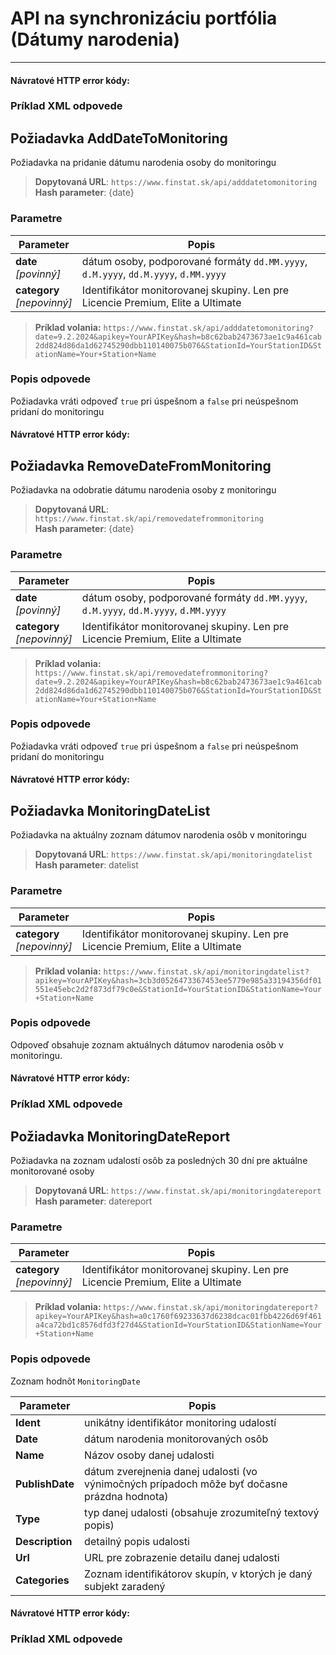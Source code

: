 # API na synchronizáciu portfólia (Dátumy narodenia)

---
[](monitoring-categories.md ':include')

#### Návratové HTTP error kódy:

[](../../../common/http/errorcodes-sk.md ':include')

### Príklad XML odpovede
[](../../../common/examples/monitoring-categories.md ':include')

## Požiadavka AddDateToMonitoring
Požiadavka na pridanie dátumu narodenia osoby do monitoringu

> **Dopytovaná URL**: ```https://www.finstat.sk/api/adddatetomonitoring```<br />
> **Hash parameter**: {date}

### Parametre
| Parameter | Popis |
| ----------- | ----------- |
| **date**<br />*[povinný]*| dátum osoby, podporované formáty `dd.MM.yyyy`, `d.M.yyyy`, `dd.M.yyyy`, `d.MM.yyyy` |
| **category**<br />*[nepovinný]*| Identifikátor monitorovanej skupiny. Len pre Licencie Premium, Elite a Ultimate |

[](../../../common/parameters/parameters-sk.md ':include')


> **Príklad volania:** ```https://www.finstat.sk/api/adddatetomonitoring?date=9.2.2024&apikey=YourAPIKey&hash=b8c62bab2473673ae1c9a461cab2dd824d86da1d62745290dbb110140075b076&StationId=YourStationID&StationName=Your+Station+Name```

### Popis odpovede
Požiadavka vráti odpoveď `true` pri úspešnom a `false`  pri neúspešnom pridaní do monitoringu

#### Návratové HTTP error kódy:
[](../../../common/http/errorcodes-sk.md ':include')

## Požiadavka RemoveDateFromMonitoring
Požiadavka na odobratie dátumu narodenia osoby z monitoringu

> **Dopytovaná URL**: ```https://www.finstat.sk/api/removedatefrommonitoring```<br />
> **Hash parameter**: {date}

### Parametre
| Parameter | Popis |
| ----------- | ----------- |
| **date**<br />*[povinný]*| dátum osoby, podporované formáty `dd.MM.yyyy`, `d.M.yyyy`, `dd.M.yyyy`, `d.MM.yyyy` |
| **category**<br />*[nepovinný]*| Identifikátor monitorovanej skupiny. Len pre Licencie Premium, Elite a Ultimate |

[](../../../common/parameters/parameters-sk.md ':include')


> **Príklad volania:** ```https://www.finstat.sk/api/removedatefrommonitoring?date=9.2.2024&apikey=YourAPIKey&hash=b8c62bab2473673ae1c9a461cab2dd824d86da1d62745290dbb110140075b076&StationId=YourStationID&StationName=Your+Station+Name```

### Popis odpovede
Požiadavka vráti odpoveď `true` pri úspešnom a `false`  pri neúspešnom pridaní do monitoringu

#### Návratové HTTP error kódy:
[](../../../common/http/errorcodes-sk.md ':include')


## Požiadavka MonitoringDateList
Požiadavka na aktuálny zoznam dátumov narodenia osôb v monitoringu

> **Dopytovaná URL**: ```https://www.finstat.sk/api/monitoringdatelist```<br />
> **Hash parameter**: datelist

### Parametre
| Parameter | Popis |
| ----------- | ----------- |
| **category**<br />*[nepovinný]*| Identifikátor monitorovanej skupiny. Len pre Licencie Premium, Elite a Ultimate |

[](../../../common/parameters/parameters-sk.md ':include')

> **Príklad volania:** ```https://www.finstat.sk/api/monitoringdatelist?apikey=YourAPIKey&hash=3cb3d0526473367453ee5779e985a33194356df01551e45ebc2d2f873df79c0e&StationId=YourStationID&StationName=Your+Station+Name```

### Popis odpovede
Odpoveď obsahuje zoznam aktuálnych dátumov narodenia osôb v monitoringu.

#### Návratové HTTP error kódy:
[](../../../common/http/errorcodes-sk.md ':include')

### Príklad XML odpovede
[](../../../common/examples/monitoring-datelist.md ':include')

## Požiadavka MonitoringDateReport
Požiadavka na zoznam udalostí osôb za posledných 30 dní pre aktuálne monitorované osoby

> **Dopytovaná URL**: ```https://www.finstat.sk/api/monitoringdatereport```<br />
> **Hash parameter**: datereport

### Parametre
| Parameter | Popis |
| ----------- | ----------- |
| **category**<br />*[nepovinný]*| Identifikátor monitorovanej skupiny. Len pre Licencie Premium, Elite a Ultimate |

[](../../../common/parameters/parameters-sk.md ':include')

> **Príklad volania:** ```https://www.finstat.sk/api/monitoringdatereport?apikey=YourAPIKey&hash=a0c1760f69233637d6238dcac01fbb4226d69f461a4ca72bd1c8576dfd3f27d4&StationId=YourStationID&StationName=Your+Station+Name```

### Popis odpovede
Zoznam hodnôt `MonitoringDate`

| Parameter | Popis |
| ----------- | ----------- |
| **Ident** | unikátny identifikátor monitoring udalostí |
| **Date** | dátum narodenia monitorovaných osôb |
| **Name** | Názov osoby danej udalosti |
| **PublishDate** | dátum zverejnenia danej udalosti (vo výnimočných prípadoch môže byť dočasne prázdna hodnota) |
| **Type** | typ danej udalosti (obsahuje zrozumiteľný textový popis) |
| **Description** | detailný popis udalosti |
| **Url** | URL pre zobrazenie detailu danej udalosti |
| **Categories** | Zoznam identifikátorov skupín, v ktorých je daný subjekt zaradený |

#### Návratové HTTP error kódy:
[](../../../common/http/errorcodes-sk.md ':include')

### Príklad XML odpovede
[](../../../common/examples/monitoring-datereport.md ':include')
